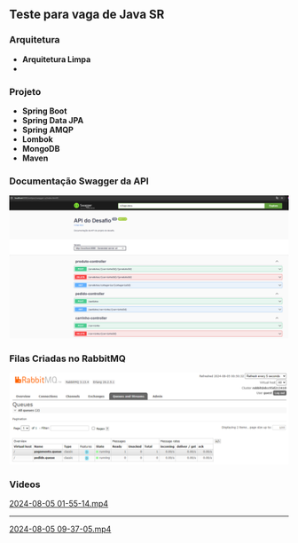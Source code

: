 ## Teste para vaga de Java SR

### Arquitetura 
- **Arquitetura Limpa**
- 
### Projeto
- **Spring Boot**
- **Spring Data JPA**
- **Spring AMQP**
- **Lombok**
- **MongoDB**
- **Maven**

### Documentação Swagger da API
![swagger.png](src%2Fmain%2Fresources%2Fimg%2Fswagger.png)

### Filas Criadas no RabbitMQ 
![RabbitMQ.png](src%2Fmain%2Fresources%2Fimg%2FRabbitMQ.png)

### Videos

[2024-08-05 01-55-14.mp4](src%2Fmain%2Fresources%2Fmovie%2F2024-08-05%2001-55-14.mp4)

---

[2024-08-05 09-37-05.mp4](src%2Fmain%2Fresources%2Fmovie%2F2024-08-05%2009-37-05.mp4)